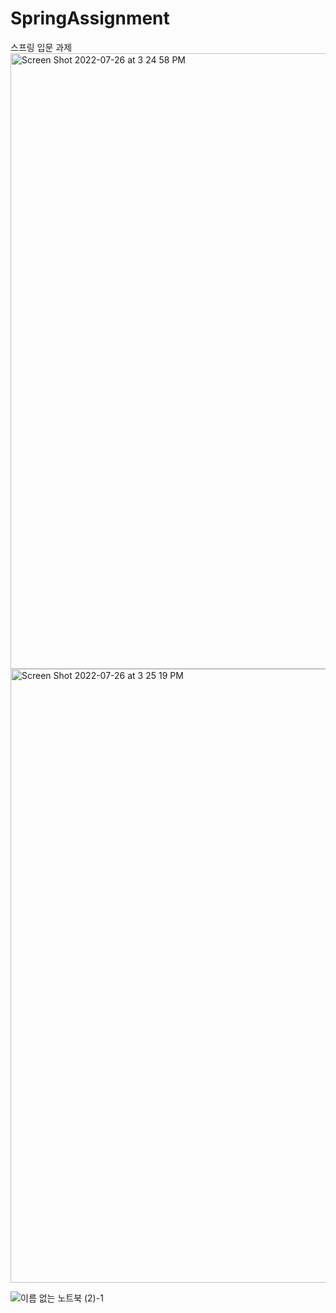 # SpringAssignment
스프링 입문 과제
<img width="985" alt="Screen Shot 2022-07-26 at 3 24 58 PM" src="https://user-images.githubusercontent.com/98302518/180938074-e6e26fea-4a38-435c-b9e8-69387cf428cd.png">
<img width="982" alt="Screen Shot 2022-07-26 at 3 25 19 PM" src="https://user-images.githubusercontent.com/98302518/180938094-40605ca4-0d76-409c-be95-0e1e284a7521.png">

![이름 없는 노트북 (2)-1](https://user-images.githubusercontent.com/98302518/180897136-59d665d3-de7b-4212-bb88-bee0c74f82e4.jpg)
